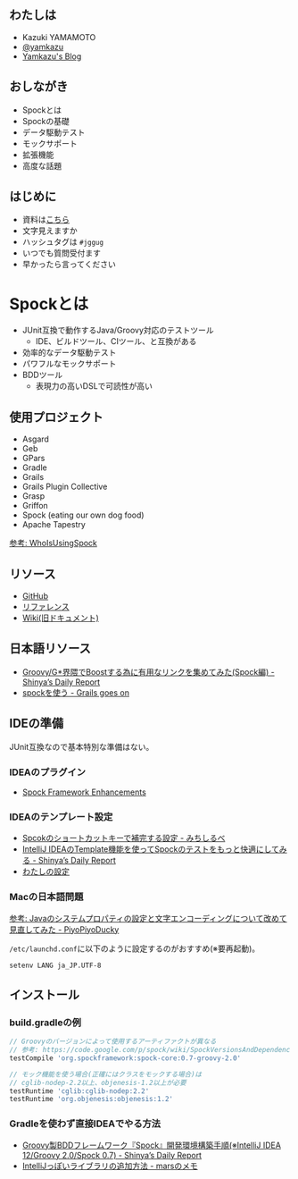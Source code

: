 
わたしは
--------

* Kazuki YAMAMOTO
* [@yamkazu](https://twitter.com/yamkazu)
* [Yamkazu's Blog](http://yamkazu.hatenablog.com/)

おしながき
----------

* Spockとは
* Spockの基礎
* データ駆動テスト
* モックサポート
* 拡張機能
* 高度な話題

はじめに
--------

* 資料は[こちら](https://github.com/yamkazu/spock-workshop)
* 文字見えますか
* ハッシュタグは `#jggug`
* いつでも質問受付ます
* 早かったら言ってください

Spockとは
=========

* JUnit互換で動作するJava/Groovy対応のテストツール
    * IDE、ビルドツール、CIツール、と互換がある
* 効率的なデータ駆動テスト
* パワフルなモックサポート
* BDDツール
    * 表現力の高いDSLで可読性が高い


使用プロジェクト
----------------

* Asgard
* Geb
* GPars
* Gradle
* Grails
* Grails Plugin Collective
* Grasp
* Griffon
* Spock (eating our own dog food)
* Apache Tapestry

[参考: WhoIsUsingSpock](https://code.google.com/p/spock/wiki/WhoIsUsingSpock)

リソース
--------

* [GitHub](https://github.com/spockframework/spock)
* [リファレンス](https://spock-framework.readthedocs.org/ja/latest/)
* [Wiki(旧ドキュメント)](https://code.google.com/p/spock/w/list)

日本語リソース
--------------

* [Groovy/G*界隈でBoostする為に有用なリンクを集めてみた(Spock編) - Shinya’s Daily Report](http://d.hatena.ne.jp/absj31/20120419/1334849503)
* [spockを使う - Grails goes on](http://grailsgoeson.metabolics.co.jp/2009/12/spock.html)

IDEの準備
----------

JUnit互換なので基本特別な準備はない。

### IDEAのプラグイン

* [Spock Framework Enhancements](http://plugins.jetbrains.com/plugin?pluginId=7114)

### IDEAのテンプレート設定

* [Spcokのショートカットキーで補完する設定 - みちしるべ](http://d.hatena.ne.jp/orangeclover/20120718/1342618459)
* [IntelliJ IDEAのTemplate機能を使ってSpockのテストをもっと快適にしてみる - Shinya’s Daily Report](http://d.hatena.ne.jp/absj31/20130318/1363619322)
* [わたしの設定](https://gist.github.com/yamkazu/5589787#file-gistfile1-md)

### Macの日本語問題

[参考: Javaのシステムプロパティの設定と文字エンコーディングについて改めて見直してみた - PiyoPiyoDucky](http://piyopiyoducky.net/blog/2013/04/13/java-system-properties-setting-and-character-encoding/)

`/etc/launchd.conf`に以下のように設定するのがおすすめ(※要再起動)。
```
setenv LANG ja_JP.UTF-8
```

インストール
------------

### build.gradleの例

```groovy
// Groovyのバージョンによって使用するアーティファクトが異なる
// 参考: https://code.google.com/p/spock/wiki/SpockVersionsAndDependencies
testCompile 'org.spockframework:spock-core:0.7-groovy-2.0'

// モック機能を使う場合(正確にはクラスをモックする場合)は
// cglib-nodep-2.2以上、objenesis-1.2以上が必要
testRuntime 'cglib:cglib-nodep:2.2'
testRuntime 'org.objenesis:objenesis:1.2'
```

### Gradleを使わず直接IDEAでやる方法

* [Groovy製BDDフレームワーク『Spock』開発環境構築手順(※IntelliJ IDEA 12/Groovy 2.0/Spock 0.7) - Shinya’s Daily Report](http://d.hatena.ne.jp/absj31/20130317/1363510514)
* [IntelliJっぽいライブラリの追加方法 - marsのメモ](http://d.hatena.ne.jp/masanobuimai/20130317/1363528353)
